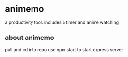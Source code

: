 # animemo
a productivity tool. includes a timer and anime watching

## about animemo
pull and cd into repo
use npm start to start express server
